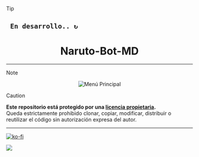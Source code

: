 > [!TIP]
> ## **` En desarrollo.. ↻`**
>
>
> <h1 align="center"> Naruto-Bot-MD</h1>

---

> [!NOTE]
> <p align="center">
>  <img src="https://files.catbox.moe/0183v7.png" alt="Menú Principal">
</p>  

> [!CAUTION]  
> **Este repositorio está protegido por una [licencia propietaria](LICENSE).**  
> Queda estrictamente prohibido clonar, copiar, modificar, distribuir o reutilizar el código sin autorización expresa del autor.

---


[![ko-fi](https://ko-fi.com/img/githubbutton_sm.svg)](https://ko-fi.com/naruto_bot)


  <img src="https://capsule-render.vercel.app/api?type=wave&height=300&color=F68512&000000&text=Naruto%20&fontAlign=4&descAlign=0&reversal=true&desc=Naruto-Bot%20MD&descSize=59&strokeWidth=1&fontAlignY=56&fontColor=000000&textBg=true" />